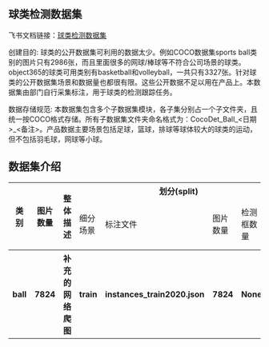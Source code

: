 
## 球类检测数据集
飞书文档链接：[球类检测数据集 ](https://arashivision.feishu.cn/wiki/wikcnJnqjOfW894XaogpXa3wnKc)  


创建目的: 球类的公开数据集可利用的数据太少。例如COCO数据集sports ball类别的图片只有2986张，而且里面很多的网球/棒球等不符合公司场景的球类。object365的球类可用类别有basketball和volleyball，一共只有3327张。针对球类的公开数据集场景和数据量也都很有限。这些公开数据不足以用在产品上。本数据集由部门自行采集标注，用于球类的检测跟踪任务。

数据存储规范: 本数据集包含多个子数据集模块，各子集分别占一个子文件夹，且统一按COCO格式存储。所有子数据集文件夹命名格式为：CocoDet_Ball_<日期>_<备注>。产品数据主要场景包括足球，篮球，排球等球体较大的球类的运动，但不包括羽毛球，网球等小球。

## 数据集介绍

<table>
    <tr>
        <th rowspan="2"> 类别 </th> 
        <th rowspan="2"> 图片数量 </th> 
        <th rowspan="2"> 整体描述 </th> 
        <th colspan="5"> 划分(split) </th>  
    </tr>
    <tr> 
        <td> 细分场景 </td>
        <td> 标注文件 </td>
        <td> 图片数量 </td>
        <td> 检测框数量 </td>
        <td> 细分描述 </td>
    </tr>
    <tr> 
        <th> ball  </th>  
        <th> 7824 </th> 
        <th> 补充的网络爬图  </th> 
        <th> train  </th> 
        <th> instances_train2020.json  </th>  
        <th> 7824 </th> 
        <th> None </th> 
        <th> 训练样本  </th>   
    </tr>
</table>
